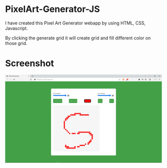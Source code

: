 # PixelArt-Generator-JS

I have created this Pixel Art Generator webapp by using HTML, CSS, Javascript.

By clicking the generate grid it will create grid and fill different color on those grid.

# Screenshot

![Screenshot](demo.png)
